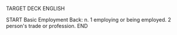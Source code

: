 TARGET DECK
ENGLISH

START
Basic
Employment
Back: n. 1 employing or being employed. 2 person's trade or profession.
END
